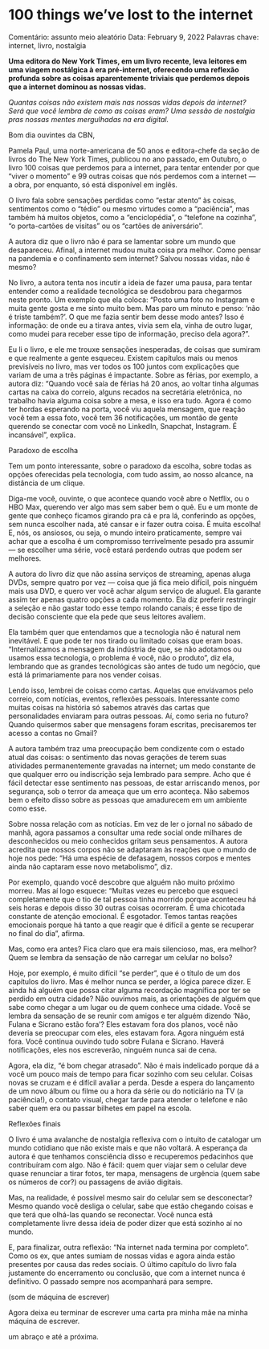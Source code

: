 # 100 things we’ve lost to the internet

Comentário: assunto meio aleatório
Data: February 9, 2022
Palavras chave: internet, livro, nostalgia

**Uma editora do New York Times, em um livro recente, leva leitores em uma viagem nostálgica à era pré-internet, oferecendo uma reflexão profunda sobre as coisas aparentemente triviais que perdemos depois que a internet dominou as nossas vidas.**

*Quantas coisas não existem mais nas nossas vidas depois da internet? Será que você lembra de como as coisas eram? Uma sessão de nostalgia pras nossas mentes mergulhadas na era digital.*

Bom dia ouvintes da CBN,

Pamela Paul, uma norte-americana de 50 anos e editora-chefe da seção de livros do The New York Times, publicou no ano passado, em Outubro, o livro 100 coisas que perdemos para a internet, para tentar entender por que “viver o momento” e 99 outras coisas que nós perdemos com a internet — a obra, por enquanto, só está disponível em inglês. 

O livro fala sobre sensações perdidas como “estar atento” às coisas, sentimentos como o “tédio” ou mesmo virtudes como a “paciência”, mas também há muitos objetos, como a “enciclopédia”, o “telefone na cozinha”, “o porta-cartões de visitas” ou os “cartões de aniversário”.

A autora diz que o livro não é para se lamentar sobre um mundo que desapareceu. Afinal, a internet mudou muita coisa pra melhor. Como pensar na pandemia e o confinamento sem internet? Salvou nossas vidas, não é mesmo?

No livro, a autora tenta nos incutir a ideia de fazer uma pausa, para tentar entender como a realidade tecnológica se desdobrou para chegarmos neste pronto. Um exemplo que ela coloca: “Posto uma foto no Instagram e muita gente gosta e me sinto muito bem. Mas paro um minuto e penso: ‘não é triste também?’. O que me fazia sentir bem desse modo antes? Isso é informação: de onde eu a tirava antes, vivia sem ela, vinha de outro lugar, como mudei para receber esse tipo de informação, preciso dela agora?”.

Eu li o livro, e ele me trouxe sensações inesperadas, de coisas que sumiram e que realmente a gente esqueceu. Existem capítulos mais ou menos previsíveis no livro, mas ver todos os 100 juntos com explicações que variam de uma a três páginas é impactante. Sobre as férias, por exemplo, a autora diz: “Quando você saía de férias há 20 anos, ao voltar tinha algumas cartas na caixa do correio, alguns recados na secretária eletrônica, no trabalho havia alguma coisa sobre a mesa, e isso era tudo. Agora é como ter hordas esperando na porta, você viu aquela mensagem, que reação você tem a essa foto, você tem 36 notificações, um montão de gente querendo se conectar com você no LinkedIn, Snapchat, Instagram. É incansável”, explica.

Paradoxo de escolha

Tem um ponto interessante, sobre o paradoxo da escolha, sobre todas as opções oferecidas pela tecnologia, com tudo assim, ao nosso alcance, na distância de um clique. 

Diga-me você, ouvinte, o que acontece quando você abre o Netflix, ou o HBO Max, querendo ver algo mas sem saber bem o quê. Eu e um monte de gente que conheço ficamos girando pra cá e pra lá, conferindo as opções, sem nunca escolher nada, até cansar e ir fazer outra coisa. É muita escolha! E, nós, os ansiosos, ou seja, o mundo inteiro praticamente, sempre vai achar que a escolha é um compromisso terrivelmente pesado pra assumir — se escolher uma série, você estará perdendo outras que podem ser melhores. 

A autora do livro diz que não assina serviços de streaming, apenas aluga DVDs, sempre quatro por vez — coisa que já fica meio difícil, pois ninguém mais usa DVD, e quero ver você achar algum serviço de aluguel. Ela garante assim ter apenas quatro opções a cada momento. Ela diz preferir restringir a seleção e não gastar todo esse tempo rolando canais; é esse tipo de decisão consciente que ela pede que seus leitores avaliem.

Ela também quer que entendamos que a tecnologia não é natural nem inevitável. E que pode ter nos tirado ou limitado coisas que eram boas. “Internalizamos a mensagem da indústria de que, se não adotamos ou usamos essa tecnologia, o problema é você, não o produto”, diz ela, lembrando que as grandes tecnológicas são antes de tudo um negócio, que está lá primariamente para nos vender coisas.

Lendo isso, lembrei de coisas como cartas. Aquelas que enviávamos pelo correio, com notícias, eventos, reflexões pessoais. Interessante como muitas coisas na história só sabemos através das cartas que personalidades enviaram para outras pessoas. Aí, como seria no futuro? Quando quisermos saber que mensagens foram escritas, precisaremos ter acesso a contas no Gmail?

A autora também traz uma preocupação bem condizente com o estado atual das coisas:  o sentimento das novas gerações de terem suas atividades permanentemente gravadas na internet; um medo constante de que qualquer erro ou indiscrição seja lembrado para sempre. Acho que é fácil detectar esse sentimento nas pessoas, de estar arriscando menos, por segurança, sob o terror da ameaça que um erro aconteça. Não sabemos bem o efeito disso sobre as pessoas que amadurecem em um ambiente como esse. 

Sobre nossa relação com as notícias. Em vez de ler o jornal no sábado de manhã, agora passamos a consultar uma rede social onde milhares de desconhecidos ou meio conhecidos gritam seus pensamentos. A autora acredita que nossos corpos não se adaptaram às reações que o mundo de hoje nos pede: “Há uma espécie de defasagem, nossos corpos e mentes ainda não captaram esse novo metabolismo”, diz.

Por exemplo, quando você descobre que alguém não muito próximo morreu. Mas aí logo esquece: “Muitas vezes eu percebo que esqueci completamente que o tio de tal pessoa tinha morrido porque aconteceu há seis horas e depois disso 30 outras coisas ocorreram. É uma chicotada constante de atenção emocional. É esgotador. Temos tantas reações emocionais porque há tanto a que reagir que é difícil a gente se recuperar no final do dia”, afirma.

Mas, como era antes? Fica claro que era mais silencioso, mas, era melhor? Quem se lembra da sensação de não carregar um celular no bolso?

Hoje, por exemplo, é muito difícil “se perder”, que é o título de um dos capítulos do livro. Mas é melhor nunca se perder, a lógica parece dizer. E ainda há alguém que possa citar alguma recordação magnífica por ter se perdido em outra cidade? Não ouvimos mais, as orientações de alguém que sabe como chegar a um lugar ou de quem conhece uma cidade. Você se lembra da sensação de se reunir com amigos e ter alguém dizendo ‘Não, Fulana e Sicrano estão fora’? Eles estavam fora dos planos, você não deveria se preocupar com eles, eles estavam fora. Agora ninguém está fora. Você continua ouvindo tudo sobre Fulana e Sicrano. Haverá notificações, eles nos escreverão, ninguém nunca sai de cena.

Agora, ela diz, “é bom chegar atrasado”. Não é mais indelicado porque dá a você um pouco mais de tempo para ficar sozinho com seu celular. Coisas novas se cruzam e é difícil avaliar a perda. Desde a espera do lançamento de um novo álbum ou filme ou a hora da série ou do noticiário na TV (a paciência!), o contato visual, chegar tarde para atender o telefone e não saber quem era ou passar bilhetes em papel na escola.

Reflexões finais

O livro é uma avalanche de nostalgia reflexiva com o intuito de catalogar um mundo cotidiano que não existe mais e que não voltará. A esperança da autora é que tenhamos consciência disso e recuperemos pedacinhos que contribuíram com algo. Não é fácil: quem quer viajar sem o celular deve quase renunciar a tirar fotos, ter mapa, mensagens de urgência (quem sabe os números de cor?) ou passagens de avião digitais.

Mas, na realidade, é possível mesmo sair do celular sem se desconectar? Mesmo quando você desliga o celular, sabe que estão chegando coisas e que terá que olhá-las quando se reconectar. Você nunca está completamente livre dessa ideia de poder dizer que está sozinho aí no mundo.

E, para finalizar, outra reflexão: “Na internet nada termina por completo”. Como os ex, que antes sumiam de nossas vidas e agora ainda estão presentes por causa das redes sociais. O último capítulo do livro fala justamente do encerramento ou conclusão, que com a internet nunca é definitivo. O passado sempre nos acompanhará para sempre.

(som de máquina de escrever)

Agora deixa eu terminar de escrever uma carta pra minha mãe na minha máquina de escrever.

um abraço e até a próxima.